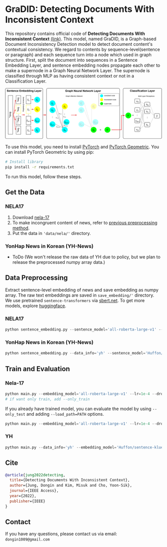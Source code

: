 # GraDID: Detecting Documents With Inconsistent Context
This repository contains official code of **Detecting Documents With Inconsistent Context** [(link)](https://ieeexplore.ieee.org/document/9875276). This model, named GraDID, is a Graph-based Document Inconsistency Detection model to detect document content's contextual consistency. We regard to contents by sequence-level(sentence or paragraph) and each sequence turn into a node which used in graph structure. First, split the document into sequences in a Sentence Embedding Layer, and sentence embedding nodes propagate each other to make a supernode in a Graph Neural Network Layer. The supernode is classified through MLP as having consistent context or not in a Classification Layer. 

![GraDID architecture](./img/model_architecture.png)

To use this model, you need to install [PyTorch](https://pytorch.org/) and [PyTorch Geometric](https://pytorch-geometric.readthedocs.io/en/latest/notes/installation.html). You can install PyTorch Geometric by using pip:
```bash
# Install library
pip install -r requirements.txt
```
To run this model, follow these steps.

## Get the Data
### NELA17
1. Download [nela-17](https://github.com/BenjaminDHorne/NELA2017-Dataset-v1)
2. To make incongruent content of news, refer to [previous preprocessing method](https://github.com/sugoiii/detecting-incongruity-dataset-gen).
3. Put the data in `'data/nela/'` directory.
### YonHap News in Korean (YH-News)
- ToDo (We won't release the raw data of YH due to policy, but we plan to release the preprocessed numpy array data.)

## Data Preprocessing
Extract sentence-level embedding of news and save embedding as numpy array. The raw text embeddings are saved in `save_embedding/'` directory. We use pretrained `sentence-transformers` via [sbert.net](https://www.sbert.net/docs/pretrained_models.html). To get more models, explore [huggingface](https://huggingface.co/sentence-transformers).
### NELA17
```python
python sentence_embedding.py --sentence_model='all-roberta-large-v1' --seq_level='paragraph'
```
### YonHap News in Korean (YH-News)
```python
python sentence_embedding.py --data_info='yh' --sentence_model='Huffon/sentence-klue-roberta-base' 
```

## Train and Evaluation
### Nela-17
```python
python main.py --embedding_model='all-roberta-large-v1' --lr=1e-4 --dropout_p=0.2
# if want only train, add --only_train
```
If you already have trained model, you can evaluate the model by using `--only_test` and adding `--load_path=PATH` options.
```python
python main.py --embedding_model='all-roberta-large-v1' --lr=1e-4 --dropout_p=0.2 --only_test --load_path=SAVED_MODEL_PATH
```
### YH
```python
python main.py --data_info='yh' --embedding_model='Huffon/sentence-klue-roberta-base' --lr=1e-3 --dropout_p=0.5
```

## Cite
```bibtex
@article{jung2022detecting,
  title={Detecting Documents With Inconsistent Context},
  author={Jung, Dongin and Kim, Misuk and Cho, Yoon-Sik},
  journal={IEEE Access},
  year={2022},
  publisher={IEEE}
}
```

## Contact
If you have any questions, please contact us via email: `dongin1009@gmail.com`
